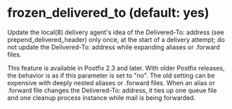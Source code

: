 # frozen_delivered_to (default: yes)
 Update the local(8) delivery agent's idea of the Delivered-To:
address (see prepend\_delivered\_header) only once, at the start of
a delivery attempt; do not update the Delivered-To: address while
expanding aliases or .forward files. 


 This feature is available in Postfix 2.3 and later. With older
Postfix releases, the behavior is as if this parameter is set to
"no". The old setting can be expensive with deeply nested aliases
or .forward files. When an alias or .forward file changes the
Delivered-To: address, it ties up one queue file and one cleanup
process instance while mail is being forwarded. 


